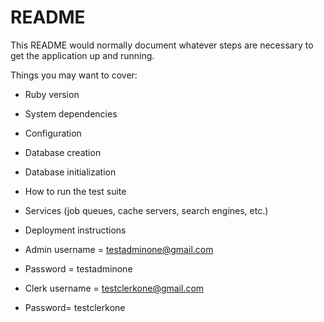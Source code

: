 # README

This README would normally document whatever steps are necessary to get the
application up and running.

Things you may want to cover:

* Ruby version

* System dependencies

* Configuration

* Database creation

* Database initialization

* How to run the test suite

* Services (job queues, cache servers, search engines, etc.)

* Deployment instructions
* Admin username = testadminone@gmail.com
* Password = testadminone
* Clerk username = testclerkone@gmail.com
* Password= testclerkone
